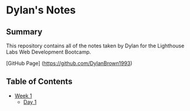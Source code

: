 # Dylan's Notes

## Summary 

This repository contains all of the notes taken by Dylan for the Lighthouse Labs Web Development Bootcamp.

[GitHub Page] (https://github.com/DylanBrown1993)

## Table of Contents
* [Week 1](/Week_1)
  * [Day 1](/Week_1/Day_1)
